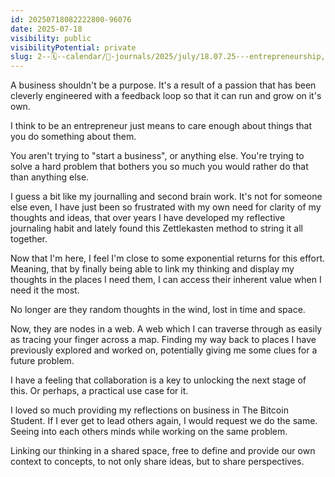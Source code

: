 ```yaml
---
id: 20250718082222800-96076
date: 2025-07-18
visibility: public
visibilityPotential: private
slug: 2--🗓️--calendar/📘-journals/2025/july/18.07.25---entrepreneurship,-zettlekasten,-collaboration-is-a-key
---
```

A business shouldn't be a purpose. It's a result of a passion that has been cleverly engineered with a feedback loop so that it can run and grow on it's own.

I think to be an entrepreneur just means to care enough about things that you do something about them.

You aren't trying to "start a business", or anything else. You're trying to solve a hard problem that bothers you so much you would rather do that than anything else.

I guess a bit like my journalling and second brain work. It's not for someone else even, I have just been so frustrated with my own need for clarity of my thoughts and ideas, that over years I have developed my reflective journaling habit and lately found this Zettlekasten method to string it all together.

Now that I'm here, I feel I'm close to some exponential returns for this effort. Meaning, that by finally being able to link my thinking and display my thoughts in the places I need them, I can access their inherent value when I need it the most.

No longer are they random thoughts in the wind, lost in time and space.

Now, they are nodes in a web. A web which I can traverse through as easily as tracing your finger across a map. Finding my way back to places I have previously explored and worked on, potentially giving me some clues for a future problem.

I have a feeling that collaboration is a key to unlocking the next stage of this. Or perhaps, a practical use case for it.

I loved so much providing my reflections on business in The Bitcoin Student. If I ever get to lead others again, I would request we do the same. Seeing into each others minds while working on the same problem.

Linking our thinking in a shared space, free to define and provide our own context to concepts, to not only share ideas, but to share perspectives.
